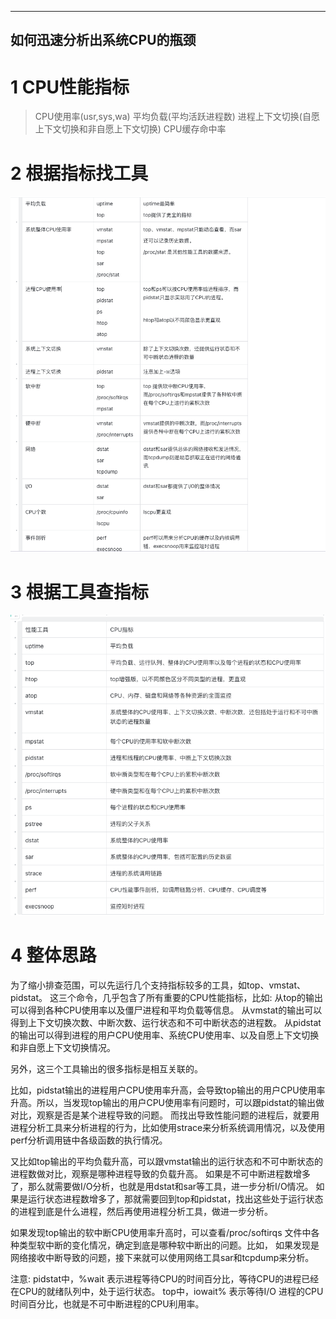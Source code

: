 
---
如何迅速分析出系统CPU的瓶颈
---

# 1 CPU性能指标

> CPU使用率(usr,sys,wa)
> 平均负载(平均活跃进程数)
> 进程上下文切换(自愿上下文切换和非自愿上下文切换)
> CPU缓存命中率


# 2 根据指标找工具





![find-tools-base-on-indicator.png](images%2Ffind-tools-base-on-indicator.png)





# 3 根据工具查指标





![find-indicator-base-on-tools.png](images%2Ffind-indicator-base-on-tools.png)





# 4 整体思路

为了缩小排查范围，可以先运行几个支持指标较多的工具，如top、vmstat、pidstat。
这三个命令，几乎包含了所有重要的CPU性能指标，比如:
从top的输出可以得到各种CPU使用率以及僵尸进程和平均负载等信息。
从vmstat的输出可以得到上下文切换次数、中断次数、运行状态和不可中断状态的进程数。
从pidstat的输出可以得到进程的用户CPU使用率、系统CPU使用率、以及自愿上下文切换和非自愿上下文切换情况。

另外，这三个工具输出的很多指标是相互关联的。

比如，pidstat输出的进程用户CPU使用率升高，会导致top输出的用户CPU使用率升高。所以，当发现top输出的用户CPU使用率有问题时，可以跟pidstat的输出做对比，观察是否是某个进程导致的问题。
而找出导致性能问题的进程后，就要用进程分析工具来分析进程的行为，比如使用strace来分析系统调用情况，以及使用perf分析调用链中各级函数的执行情况。

又比如top输出的平均负载升高，可以跟vmstat输出的运行状态和不可中断状态的进程数做对比，观察是哪种进程导致的负载升高。
如果是不可中断进程数增多了，那么就需要做I/O分析，也就是用dstat和sar等工具，进一步分析I/O情况。
如果是运行状态进程数增多了，那就需要回到top和pidstat，找出这些处于运行状态的进程到底是什么进程，然后再使用进程分析工具，做进一步分析。

如果发现top输出的软中断CPU使用率升高时，可以查看/proc/softirqs 文件中各种类型软中断的变化情况，确定到底是哪种软中断出的问题。比如，
如果发现是网络接收中断导致的问题，接下来就可以使用网络工具sar和tcpdump来分析。


注意:
pidstat中，%wait 表示进程等待CPU的时间百分比，等待CPU的进程已经在CPU的就绪队列中，处于运行状态。
top中，iowait%  表示等待I/O 进程的CPU时间百分比，也就是不可中断进程的CPU利用率。